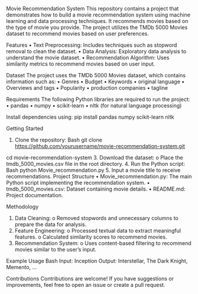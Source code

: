 Movie Recommendation System
This repository contains a project that demonstrates how to build a movie recommendation system using machine learning and data processing techniques. It recommends movies based on the type of movie you provide. The project utilizes the TMDb 5000 Movies dataset to recommend movies based on user preferences.

Features
•	Text Preprocessing: Includes techniques such as stopword removal to clean the dataset.
•	Data Analysis: Exploratory data analysis to understand the movie dataset.
•	Recommendation Algorithm: Uses similarity metrics to recommend movies based on user input.

Dataset
The project uses the TMDb 5000 Movies dataset, which contains information such as:
•	Genres
•	Budget
•	Keywords
•	original language
•	Overviews and tags
•	Popularity
•	production companies
•	tagline

Requirements
The following Python libraries are required to run the project:
•	pandas
•	numpy
•	scikit-learn
•	nltk (for natural language processing)

Install dependencies using:
pip install pandas numpy scikit-learn nltk

Getting Started
1.	Clone the repository:
Bash
git clone https://github.com/yourusername/movie-recommendation-system.git

cd movie-recommendation-system
3.	Download the dataset:
o	Place the tmdb_5000_movies.csv file in the root directory.
4.	Run the Python script:
Bash
python Movie_recommendation.py
5.	Input a movie title to receive recommendations.
Project Structure
•	Movie_recommendation.py: The main Python script implementing the recommendation system.
•	tmdb_5000_movies.csv: Dataset containing movie details.
•	README.md: Project documentation.

Methodology
1.	Data Cleaning:
o	Removed stopwords and unnecessary columns to prepare the data for analysis.
2.	Feature Engineering:
o	Processed textual data to extract meaningful features.
o	Calculated similarity scores to recommend movies.
3.	Recommendation System:
o	Uses content-based filtering to recommend movies similar to the user’s input.


Example Usage
Bash
Input: Inception
Output: Interstellar, The Dark Knight, Memento, ...


Contributions
Contributions are welcome! If you have suggestions or improvements, feel free to open an issue or create a pull request.


